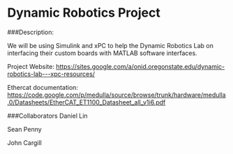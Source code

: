 Dynamic Robotics Project
================

###Description:

We will be using Simulink and xPC to help the Dynamic Robotics Lab on interfacing their custom boards with MATLAB software interfaces. 

Project Website: https://sites.google.com/a/onid.oregonstate.edu/dynamic-robotics-lab---xpc-resources/

Ethercat documentation:
https://code.google.com/p/medulla/source/browse/trunk/hardware/medulla.0/Datasheets/EtherCAT_ET1100_Datasheet_all_v1i6.pdf

###Collaborators
Daniel Lin

Sean Penny  

John Cargill 


